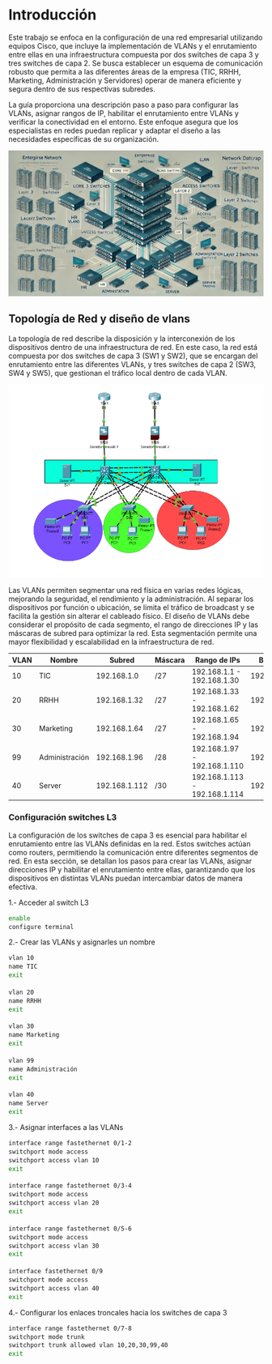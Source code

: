 # Introducción

Este trabajo se enfoca en la configuración de una red empresarial utilizando equipos Cisco, que incluye la implementación de VLANs y el enrutamiento entre ellas en una infraestructura compuesta por dos switches de capa 3 y tres switches de capa 2. Se busca establecer un esquema de comunicación robusto que permita a las diferentes áreas de la empresa (TIC, RRHH, Marketing, Administración y Servidores) operar de manera eficiente y segura dentro de sus respectivas subredes.

La guía proporciona una descripción paso a paso para configurar las VLANs, asignar rangos de IP, habilitar el enrutamiento entre VLANs y verificar la conectividad en el entorno. Este enfoque asegura que los especialistas en redes puedan replicar y adaptar el diseño a las necesidades específicas de su organización.

![Portada](/img/portada.webp)

## Topología de Red y diseño de vlans

La topología de red describe la disposición y la interconexión de los dispositivos dentro de una infraestructura de red. En este caso, la red está compuesta por dos switches de capa 3 (SW1 y SW2), que se encargan del enrutamiento entre las diferentes VLANs, y tres switches de capa 2 (SW3, SW4 y SW5), que gestionan el tráfico local dentro de cada VLAN.

![Topología](/img/topologia.png)


Las VLANs permiten segmentar una red física en varias redes lógicas, mejorando la seguridad, el rendimiento y la administración. Al separar los dispositivos por función o ubicación, se limita el tráfico de broadcast y se facilita la gestión sin alterar el cableado físico. El diseño de VLANs debe considerar el propósito de cada segmento, el rango de direcciones IP y las máscaras de subred para optimizar la red. Esta segmentación permite una mayor flexibilidad y escalabilidad en la infraestructura de red.

| VLAN | Nombre        | Subred         | Máscara | Rango de IPs    | Broadcast     |
|------|---------------|----------------|---------|-----------------|---------------|
| 10   | TIC           | 192.168.1.0    | /27     | 192.168.1.1 - 192.168.1.30 | 192.168.1.31 |
| 20   | RRHH          | 192.168.1.32   | /27     | 192.168.1.33 - 192.168.1.62 | 192.168.1.63 |
| 30   | Marketing     | 192.168.1.64   | /27     | 192.168.1.65 - 192.168.1.94 | 192.168.1.95 |
| 99   | Administración| 192.168.1.96   | /28     | 192.168.1.97 - 192.168.1.110| 192.168.1.111|
| 40   | Server        | 192.168.1.112  | /30     | 192.168.1.113 - 192.168.1.114| 192.168.1.115|


### Configuración switches L3

La configuración de los switches de capa 3 es esencial para habilitar el enrutamiento entre las VLANs definidas en la red. Estos switches actúan como routers, permitiendo la comunicación entre diferentes segmentos de red. En esta sección, se detallan los pasos para crear las VLANs, asignar direcciones IP y habilitar el enrutamiento entre ellas, garantizando que los dispositivos en distintas VLANs puedan intercambiar datos de manera efectiva.

1.- Acceder al switch L3

```bash
enable
configure terminal
```

2.- Crear las VLANs y asignarles un nombre

```bash
vlan 10
name TIC
exit

vlan 20
name RRHH
exit

vlan 30
name Marketing
exit

vlan 99
name Administración
exit

vlan 40
name Server
exit
```

3.- Asignar interfaces a las VLANs

```bash
interface range fastethernet 0/1-2
switchport mode access
switchport access vlan 10
exit

interface range fastethernet 0/3-4
switchport mode access
switchport access vlan 20
exit

interface range fastethernet 0/5-6
switchport mode access
switchport access vlan 30
exit

interface fastethernet 0/9
switchport mode access
switchport access vlan 40
exit
```

4.- Configurar los enlaces troncales hacia los switches de capa 3

```bash
interface range fastethernet 0/7-8
switchport mode trunk
switchport trunk allowed vlan 10,20,30,99,40
exit
```